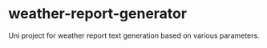 # weather-report-generator
Uni project for weather report text generation based on various parameters.
